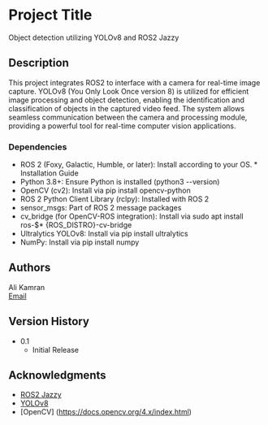 # Project Title

Object detection utilizing YOLOv8 and ROS2 Jazzy

## Description

This project integrates ROS2 to interface with a camera for real-time image capture. YOLOv8 (You Only Look Once version 8) is utilized for efficient image processing and object detection, enabling the identification and classification of objects in the captured video feed. The system allows seamless communication between the camera and processing module, providing a powerful tool for real-time computer vision applications.

### Dependencies

* ROS 2 (Foxy, Galactic, Humble, or later): Install according to your OS. * Installation Guide
* Python 3.8+: Ensure Python is installed (python3 --version)
* OpenCV (cv2): Install via pip install opencv-python
* ROS 2 Python Client Library (rclpy): Installed with ROS 2
* sensor_msgs: Part of ROS 2 message packages
* cv_bridge (for OpenCV-ROS integration): Install via sudo apt install ros-$* {ROS_DISTRO}-cv-bridge
* Ultralytics YOLOv8: Install via pip install ultralytics
* NumPy: Install via pip install numpy


## Authors


Ali Kamran  
[Email](mailto:akamran038@gmail.com)

## Version History

* 0.1
    * Initial Release


## Acknowledgments

* [ROS2 Jazzy](https://docs.ros.org/en/jazzy/index.html)
* [YOLOv8](https://github.com/ultralytics/ultralytics/blob/main/docs/en/models/yolov8.md)
* [OpenCV] (https://docs.opencv.org/4.x/index.html)
